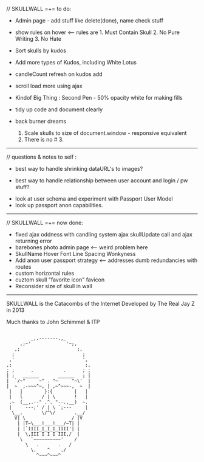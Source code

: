 // SKULLWALL =+=  to do:

* Admin page - add stuff like delete(done), name check stuff

* show rules on hover <-- rules are 1. Must Contain Skull 2. No Pure Writing 3. No Hate

* Sort skulls by kudos
* Add more types of Kudos, including White Lotus
* candleCount refresh on kudos add
* scroll load more using ajax

* Kindof Big Thing : Second Pen - 50% opacity white for making fills

* tidy up code and document clearly

* back burner dreams

	1. Scale skulls to size of document.window - responsive equivalent
	3. There is no # 3. 


-------------------------------------

// questions & notes to self : 

* best way to handle shrinking dataURL's to images?

* best way to handle relationship between user account and login / pw stuff?

 - look at user schema and experiment with Passport User Model
 - look up passport anon capabilities. 

 ------------------------------------

 // SKULLWALL =+=  now done: 

 * fixed ajax oddness with candling system ajax skullUpdate call and ajax returning error
 * barebones photo admin page <-- weird problem here
 * SkullName Hover Font Line Spacing Wonkyness
 * Add anon user passport strategy <-- addresses dumb redundancies with routes
 * custom horizontal rules
 * cuztom skull "favorite icon" favicon
 * Reconsider size of skull in wall

 -------------------------------------


SKULLWALL is the Catacombs of the Internet
Developed by The Real Jay Z in 2013

Much thanks to John Schimmel & ITP

```

         _,.-------.,_
     ,;~'             '~;, 
   ,;                     ;,
  ;                         ;
 ,'                         ',
,;                           ;,
; ;      .           .      ; ;
| ;   ______       ______   ; | 
|  `/~"     ~" . "~     "~\'  |
|  ~  ,-~~~^~, | ,~^~~~-,  ~  |
 |   |        }:{        |   | 
 |   l       / | \       !   |
 .~  (__,.--" .^. "--.,__)  ~. 
 |     ---;' / | \ `;---     |  
  \__.       \/^\/       .__/  
   V| \                 / |V  
    | |T~\___!___!___/~T| |  
    | |`IIII_I_I_I_IIII'| |  
    |  \,III I I I III,/  |  
     \   `~~~~~~~~~~'    /
       \   .       .   /
         \.    ^    ./   
           ^~~~^~~~^ 

```

